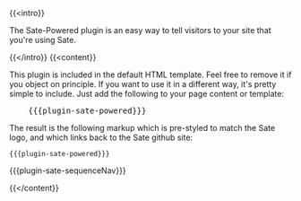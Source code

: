 {{<intro}}

The Sate-Powered plugin is an easy way to tell visitors to your site that you're using Sate.

{{</intro}}
{{<content}}

This plugin is included in the default HTML template. Feel free to remove it if you object on principle. If you want to use it in a different way, it's pretty simple to include. Just add the following to your page content or template:

<pre class="mustache">
    &#123&#123&#123plugin-sate-powered&#125&#125&#125
</pre>

The result is the following markup which is pre-styled to match the Sate logo, and which links back to the Sate github site:

    {{{plugin-sate-powered}}}

{{{plugin-sate-sequenceNav}}}

{{</content}}